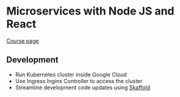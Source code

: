 #  Microservices with Node JS and React

[Course page](https://www.udemy.com/course/microservices-with-node-js-and-react/)

## Development 

- Run Kubernetes cluster inside Google Cloud
- Use Ingress Inginx Controller to access the cluster
- Streamline development code updates using [Skaffold](https://skaffold.dev/)
